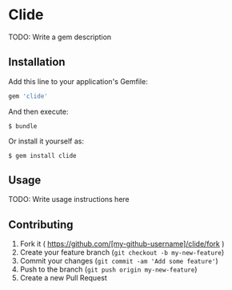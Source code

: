 # Clide

TODO: Write a gem description

## Installation

Add this line to your application's Gemfile:

```ruby
gem 'clide'
```

And then execute:

    $ bundle

Or install it yourself as:

    $ gem install clide

## Usage

TODO: Write usage instructions here

## Contributing

1. Fork it ( https://github.com/[my-github-username]/clide/fork )
2. Create your feature branch (`git checkout -b my-new-feature`)
3. Commit your changes (`git commit -am 'Add some feature'`)
4. Push to the branch (`git push origin my-new-feature`)
5. Create a new Pull Request

